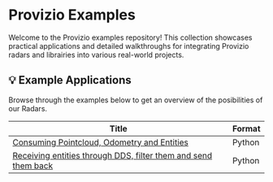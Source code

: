 # Provizio Examples
Welcome to the Provizio examples repository! This collection showcases practical applications and detailed walkthroughs for integrating Provizio radars and librairies into various real-world projects.

## 💡 Example Applications
Browse through the examples below to get an overview of the posibilities of our Radars.

| Title                                                                                                                                     | Format                   
| ----------------------------------------------------------------------------------------------------------------------------------------- | -------------------------- 
| [Consuming Pointcloud, Odometry and Entities](./dds_example_odometry_pointcloud_entities.py)                                              | Python            
| [Receiving entities through DDS, filter them and send them back](./dds_example_odometry_pointcloud_entities.py)                           | Python                
